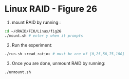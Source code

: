 # Linux RAID - Figure 26


1. mount RAID by running :
```Bash
cd ~/dRAID/FIO/Linux/fig26
./mount.sh # enter y when it prompts
```

2. Run the experiment:
```Bash
./run.sh <read_ratio> # must be one of [0,25,50,75,100]
```

3. Once you are done, unmount RAID by running:
```Bash
./unmount.sh
```